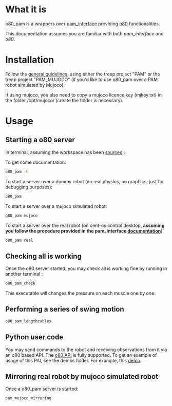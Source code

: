 # What it is

o80_pam is a wrappers over [pam_interface](https://intelligent-soft-robots.github.io/code_documentation/pam_interface/docs/html/index.html) providing [o80](https://intelligent-soft-robots.github.io/code_documentation/o80/docs/html/index.html) functionalities.

This documentation assumes you are familiar with both *pam_interface* and *o80*.

# Installation

Follow the [general guidelines](https://github.com/intelligent-soft-robots/intelligent-soft-robots.github.io/wiki), using either the treep project "PAM" or the treep project "PAM_MUJOCO" (if you'd like to use o80_pam over a PAM robot simulated by Mujoco).

If using mujoco, you also need to copy a mujoco licence key (mjkey.txt) in the folder /opt/mujoco/ (create the folder is necessary).

# Usage

## Starting a o80 server

In terminal, assuming the workspace has been [sourced](https://github.com/intelligent-soft-robots/intelligent-soft-robots.github.io/wiki/05_Compiling-a-project) :

To get some documentation:

```bash
o80_pam -h
```

To start a server over a dummy robot (no real physics, no graphics, just for debugging purposes):

```bash
o80_pam
```

To start a server over a mujoco simulated robot:

```bash
o80_pam mujoco
```

To start a server over the real robot (on cent-os control desktop, **assuming you follow the procedure provided in the pam_interface [documentation](https://intelligent-soft-robots.github.io/code_documentation/pam_interface/docs/html/index.html)**)

```bash
o80_pam real
```

## Checking all is working

Once the o80 server started, you may check all is working fine by running in another terminal :

```bash
o80_pam_check
```

This executable will changes the pressure on each muscle one by one.

## Performing a series of swing motion

```bash
o80_pam_lengthcables
```

## Python user code

You may send commands to the robot and receiving observations from it via an o80 based API.
The [o80 API](https://intelligent-soft-robots.github.io/code_documentation/o80/docs/html/index.html) is fully supported.
To get an example of usage of this PAI, see the demos folder. For example, this [demo](https://github.com/intelligent-soft-robots/o80_pam/blob/master/demos/demo.py). 

## Mirroring real robot by mujoco simulated robot

Once a o80_pam server is started:

```bash
pam_mujoco_mirroring
```

